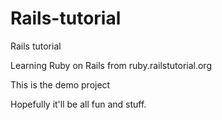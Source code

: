 Rails-tutorial
==============

Rails tutorial

Learning Ruby on Rails from ruby.railstutorial.org

This is the demo project

Hopefully it'll be all fun and stuff.